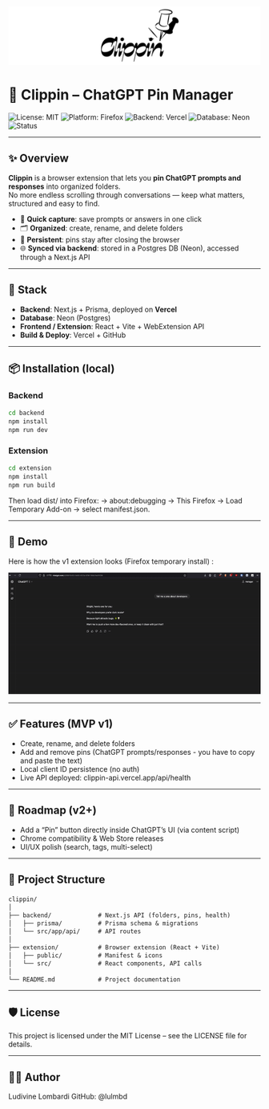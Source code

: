 <p align="center">
  <img src="./extension/assets/clippin_logo.png" alt="Clippin logo" width="700"/>
</p>

# 📌 Clippin – ChatGPT Pin Manager

![License: MIT](https://img.shields.io/badge/License-MIT-green.svg)
![Platform: Firefox](https://img.shields.io/badge/Platform-Firefox-orange)
![Backend: Vercel](https://img.shields.io/badge/Backend-Vercel-blue)
![Database: Neon](https://img.shields.io/badge/Database-Postgres-green)
![Status](https://img.shields.io/badge/Stage-MVP-success)

---

## ✨ Overview

**Clippin** is a browser extension that lets you **pin ChatGPT prompts and responses** into organized folders.  
No more endless scrolling through conversations — keep what matters, structured and easy to find.

- 📌 **Quick capture**: save prompts or answers in one click
- 🗂️ **Organized**: create, rename, and delete folders
- 🔄 **Persistent**: pins stay after closing the browser
- 🌐 **Synced via backend**: stored in a Postgres DB (Neon), accessed through a Next.js API

---

## 🚀 Stack

- **Backend**: Next.js + Prisma, deployed on **Vercel**
- **Database**: Neon (Postgres)
- **Frontend / Extension**: React + Vite + WebExtension API
- **Build & Deploy**: Vercel + GitHub

---

## 📦 Installation (local)

### Backend

```bash
cd backend
npm install
npm run dev
```

### Extension

```bash
cd extension
npm install
npm run build
```

Then load dist/ into Firefox:
→ about:debugging → This Firefox → Load Temporary Add-on → select manifest.json.

---

## 🎥 Demo

Here is how the v1 extension looks (Firefox temporary install) :

![Clippin demo](./extension/assets/demo.gif)

---

## ✅ Features (MVP v1)

- Create, rename, and delete folders
- Add and remove pins (ChatGPT prompts/responses - you have to copy and paste the text)
- Local client ID persistence (no auth)
- Live API deployed: clippin-api.vercel.app/api/health

---

## 📌 Roadmap (v2+)

- Add a “Pin” button directly inside ChatGPT’s UI (via content script)
- Chrome compatibility & Web Store releases
- UI/UX polish (search, tags, multi-select)

---

## 📂 Project Structure

```
clippin/
│
├── backend/             # Next.js API (folders, pins, health)
│   ├── prisma/          # Prisma schema & migrations
│   └── src/app/api/     # API routes
│
├── extension/           # Browser extension (React + Vite)
│   ├── public/          # Manifest & icons
│   └── src/             # React components, API calls
│
└── README.md            # Project documentation
```

---

## 🛡 License

This project is licensed under the MIT License – see the LICENSE file for details.

---

## 👩‍💻 Author

Ludivine Lombardi
GitHub: @lulmbd
